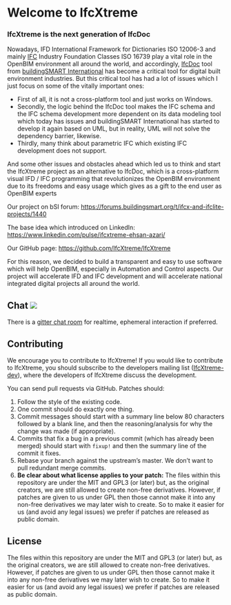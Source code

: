 # Welcome to IfcXtreme
### IfcXtreme is the next generation of IfcDoc

Nowadays, IFD International Framework for Dictionaries ISO 12006-3 and mainly [IFC](https://www.buildingsmart.org/about/what-is-openbim/ifc-introduction/) Industry Foundation Classes ISO 16739 play a vital role in the OpenBIM environment all around the world, and accordingly, [IfcDoc](https://technical.buildingsmart.org/resources/ifcdoc/) tool from [ buildingSMART International](https://www.buildingsmart.org/) has become a critical tool for digital built environment industries.
But this critical tool has had a lot of issues which I just focus on some of the vitally important ones:

* First of all, it is not a cross-platform tool and just works on Windows.
* Secondly, the logic behind the IfcDoc tool makes the IFC schema and the IFC schema development more dependent on its data modeling tool which today has issues and buildingSMART International has started to develop it again based on UML, but in reality, UML will not solve the dependency barrier, likewise.
* Thirdly, many think about parametric IFC which existing IFC development does not support.

And some other issues and obstacles ahead which led us to think and start the IfcXtreme project as an alternative to IfcDoc, which is a cross-platform visual IFD / IFC programming that revolutionizes the OpenBIM environment due to its freedoms and easy usage which gives as a gift to the end user as OpenBIM experts

Our project on bSI forum: https://forums.buildingsmart.org/t/ifcx-and-ifclite-projects/1440

The base idea which introduced on LinkedIn: https://www.linkedin.com/pulse/ifcxtreme-ehsan-azari/

Our GitHub page: https://github.com/IfcXtreme/IfcXtreme


For this reason, we decided to build a transparent and easy to use software which will help OpenBIM, especially in Automation and Control aspects.
Our project will accelerate IFD and IFC development and will accelerate national integrated digital projects all around the world.


## Chat [![](https://img.shields.io/gitter/room/IfcXtreme/community.svg?color=blueviolet)](https://gitter.im/IfcXtreme/community)
There is a [gitter chat room](https://gitter.im/IfcXtreme/community#) for realtime, ephemeral interaction if preferred.

## Contributing
We encourage you to contribute to IfcXtreme! If you would like to contribute to IfcXtreme, you should subscribe to the developers mailing list ([IfcXtreme-dev](http://eepurl.com/gvsWSP)), where the developers of IfcXtreme discuss the development.

You can send pull requests via GitHub. Patches should:

1.  Follow the style of the existing code.
2.  One commit should do exactly one thing.
3.  Commit messages should start with a summary line below 80 characters followed by a blank line, and then the reasoning/analysis for why the change was made (if appropriate).
4.  Commits that fix a bug in a previous commit (which has already been merged) should start with `fixup!` and then the summary line of the commit it fixes.
5.  Rebase your branch against the upstream’s master. We don’t want to pull redundant merge commits.
6.  **Be clear about what license applies to your patch:** The files within this repository are under the MIT and GPL3 (or later) but, as the original creators, we are still allowed to create non-free derivatives. However, if patches are given to us under GPL then those cannot make it into any non-free derivatives we may later wish to create. So to make it easier for us (and avoid any legal issues) we prefer if patches are released as public domain.

## License
The files within this repository are under the MIT and GPL3 (or later) but, as the original creators, we are still allowed to create non-free derivatives. However, if patches are given to us under GPL then those cannot make it into any non-free derivatives we may later wish to create. So to make it easier for us (and avoid any legal issues) we prefer if patches are released as public domain.
